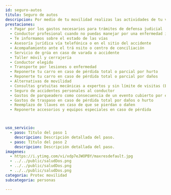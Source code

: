 ```yaml
---
id: seguro-autos
titulo: Seguro de autos
descripcion: Por medio de tu movilidad realizas las actividades de tu vida cotidiana. Por eso, estamos contigo para que te desplaces de forma segura sintiéndote acompañado y ahorrando tiempo y dinero. En SURA tenemos soluciones que se adaptan a los medios que escojas para tus re​corridos, reconociendo que, más que asegurar tu vehículo, cuidamos tu vida, la de quienes te encuentras en la vía y el patrimonio que has construido. Todos nuestros planes te brindan el pago a los afectados por los daños que les causes en un choque o accidente (si tuviste alguna responsabilidad). Asimismo, buscamos una conciliación en el sitio si es posible. También, si te chocas o varas, enviamos a una persona para que se encargue de tu carro mientras continúas con tus actividades o, si lo prefieres, podemos acompañarte telefónicamente para que no te sientas solo. Además, te asistimos en un accidente de tránsito si tu salud física y mental o la de otros involucrados está en riesgo.Los planes cuentan con inspección de asegurabilidad de forma virtual o en el Centro de Servicios Autos SURA y en los de los aliados, servicios por la App Seguros SURA, taller móvil ilimitado si te varas (por pinchado de llanta, daños en la batería o falta de gasolina) y atención integral en el sitio del choque o accidente para evaluar tu salud y gestionar la reparación de tu vehículo desde el sitio. Adicionalmente, hotel o desplazamiento si estando de viaje en carretera te varas o accidentas y no puedes continuar hacia tu destino. Puedes hacer reclam​aciones al WhatsApp 315 275 7888 para reportar el robo de tu carro, informar que te chocaste si no pediste asistencia o no hubo lesionados, conocer el estado de reparación de tu vehículo y solicitar una alternativa de movilidad.​​​
prestaciones: 
  - Pagar por los gastos necesarios para trámites de defensa judicial
  - Conductor profesional​ cuando no puedas manejar por una enfermedad imprevista
  - Te informamos sobre el estado de las vías
  - Asesoría jurídica vía telefónica o en el sitio del accidente
  - Acompañamiento ante el trá nsito o centro de conciliación
  - Servicio de grúa en caso de varada o accidente
  - Taller móvil y cerrajería
  - Conductor elegido ​​
  - Transporte por lesiones o enfermedad
  - Reponerte tu carro en caso de pérdida total o parcial por hurto
  - Reponerte tu carro en caso de pérdida total o parcial por daños
  - Alternativas de movilidad
  - Consultas gratuitas mecánicas a expertos y sin límite de visitas (Bogotá, Cali, Medellín y Pereira)
  - Seguro de accidentes personales al conductor
  - Gastos de parqueadero como consecuencia de un evento cubierto por el seguro
  - Gastos de traspaso en caso de pérdida total por daños o hurto
  - Reemplazo de llaves en caso de que se pierdan o dañen
  - Reponerte accesorios y equipos especiales en caso de pérdida



uso_servicio:
  - paso: Título del paso 1
    descripcion: Descripción detallada del paso.
  - paso: Título del paso 2
    descripcion: Descripción detallada del paso.
imagenes:
  - https://i.ytimg.com/vi/xdp7eJWOPBY/maxresdefault.jpg
  - ../../public/saludDos.png
  - ../../public/saludDos.png
  - ../../public/saludDos.png
categoria: Protec movilidad
subcategoria: personas

---
```


